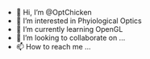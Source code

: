 - 👋 Hi, I’m @OptChicken
- 👀 I’m interested in Phyiological Optics
- 🌱 I’m currently learning OpenGL
- 💞️ I’m looking to collaborate on ...
- 📫 How to reach me ...

<!---
OptChicken/OptChicken is a ✨ special ✨ repository because its `README.md` (this file) appears on your GitHub profile.
You can click the Preview link to take a look at your changes.
--->
